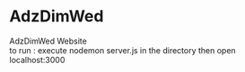 # AdzDimWed
AdzDimWed Website <br>
to run : execute nodemon server.js in the directory then open localhost:3000

